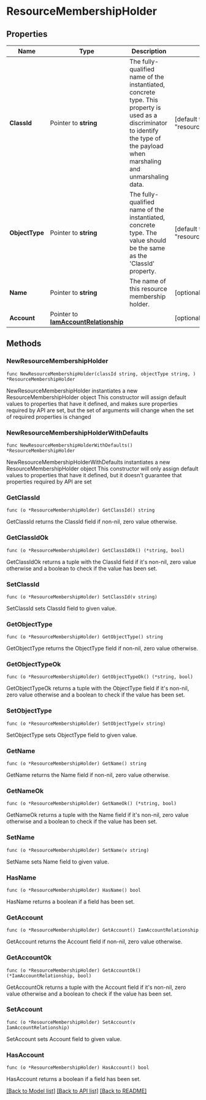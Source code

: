 # ResourceMembershipHolder

## Properties

Name | Type | Description | Notes
------------ | ------------- | ------------- | -------------
**ClassId** | Pointer to **string** | The fully-qualified name of the instantiated, concrete type. This property is used as a discriminator to identify the type of the payload when marshaling and unmarshaling data. | [default to "resource.MembershipHolder"]
**ObjectType** | Pointer to **string** | The fully-qualified name of the instantiated, concrete type. The value should be the same as the &#39;ClassId&#39; property. | [default to "resource.MembershipHolder"]
**Name** | Pointer to **string** | The name of this resource membership holder. | [optional] [readonly] 
**Account** | Pointer to [**IamAccountRelationship**](IamAccountRelationship.md) |  | [optional] 

## Methods

### NewResourceMembershipHolder

`func NewResourceMembershipHolder(classId string, objectType string, ) *ResourceMembershipHolder`

NewResourceMembershipHolder instantiates a new ResourceMembershipHolder object
This constructor will assign default values to properties that have it defined,
and makes sure properties required by API are set, but the set of arguments
will change when the set of required properties is changed

### NewResourceMembershipHolderWithDefaults

`func NewResourceMembershipHolderWithDefaults() *ResourceMembershipHolder`

NewResourceMembershipHolderWithDefaults instantiates a new ResourceMembershipHolder object
This constructor will only assign default values to properties that have it defined,
but it doesn't guarantee that properties required by API are set

### GetClassId

`func (o *ResourceMembershipHolder) GetClassId() string`

GetClassId returns the ClassId field if non-nil, zero value otherwise.

### GetClassIdOk

`func (o *ResourceMembershipHolder) GetClassIdOk() (*string, bool)`

GetClassIdOk returns a tuple with the ClassId field if it's non-nil, zero value otherwise
and a boolean to check if the value has been set.

### SetClassId

`func (o *ResourceMembershipHolder) SetClassId(v string)`

SetClassId sets ClassId field to given value.


### GetObjectType

`func (o *ResourceMembershipHolder) GetObjectType() string`

GetObjectType returns the ObjectType field if non-nil, zero value otherwise.

### GetObjectTypeOk

`func (o *ResourceMembershipHolder) GetObjectTypeOk() (*string, bool)`

GetObjectTypeOk returns a tuple with the ObjectType field if it's non-nil, zero value otherwise
and a boolean to check if the value has been set.

### SetObjectType

`func (o *ResourceMembershipHolder) SetObjectType(v string)`

SetObjectType sets ObjectType field to given value.


### GetName

`func (o *ResourceMembershipHolder) GetName() string`

GetName returns the Name field if non-nil, zero value otherwise.

### GetNameOk

`func (o *ResourceMembershipHolder) GetNameOk() (*string, bool)`

GetNameOk returns a tuple with the Name field if it's non-nil, zero value otherwise
and a boolean to check if the value has been set.

### SetName

`func (o *ResourceMembershipHolder) SetName(v string)`

SetName sets Name field to given value.

### HasName

`func (o *ResourceMembershipHolder) HasName() bool`

HasName returns a boolean if a field has been set.

### GetAccount

`func (o *ResourceMembershipHolder) GetAccount() IamAccountRelationship`

GetAccount returns the Account field if non-nil, zero value otherwise.

### GetAccountOk

`func (o *ResourceMembershipHolder) GetAccountOk() (*IamAccountRelationship, bool)`

GetAccountOk returns a tuple with the Account field if it's non-nil, zero value otherwise
and a boolean to check if the value has been set.

### SetAccount

`func (o *ResourceMembershipHolder) SetAccount(v IamAccountRelationship)`

SetAccount sets Account field to given value.

### HasAccount

`func (o *ResourceMembershipHolder) HasAccount() bool`

HasAccount returns a boolean if a field has been set.


[[Back to Model list]](../README.md#documentation-for-models) [[Back to API list]](../README.md#documentation-for-api-endpoints) [[Back to README]](../README.md)


